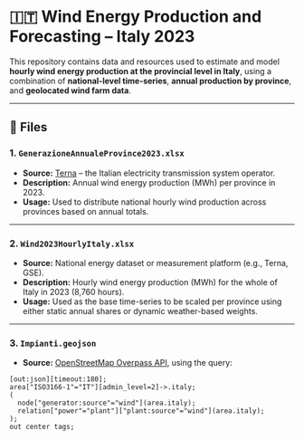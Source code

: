 # 🇮🇹 Wind Energy Production and Forecasting – Italy 2023

This repository contains data and resources used to estimate and model **hourly wind energy production at the provincial level in Italy**, using a combination of **national-level time-series**, **annual production by province**, and **geolocated wind farm data**.

---

## 📁 Files

### 1. `GenerazioneAnnualeProvince2023.xlsx`
- **Source:** [Terna](https://www.terna.it) – the Italian electricity transmission system operator.
- **Description:** Annual wind energy production (MWh) per province in 2023.
- **Usage:** Used to distribute national hourly wind production across provinces based on annual totals.

---

### 2. `Wind2023HourlyItaly.xlsx`
- **Source:** National energy dataset or measurement platform (e.g., Terna, GSE).
- **Description:** Hourly wind energy production (MWh) for the whole of Italy in 2023 (8,760 hours).
- **Usage:** Used as the base time-series to be scaled per province using either static annual shares or dynamic weather-based weights.

---

### 3. `Impianti.geojson`
- **Source:** [OpenStreetMap Overpass API](https://overpass-turbo.eu/), using the query:

```overpassql
[out:json][timeout:180];
area["ISO3166-1"="IT"][admin_level=2]->.italy;
(
  node["generator:source"="wind"](area.italy);
  relation["power"="plant"]["plant:source"="wind"](area.italy);
);
out center tags;



